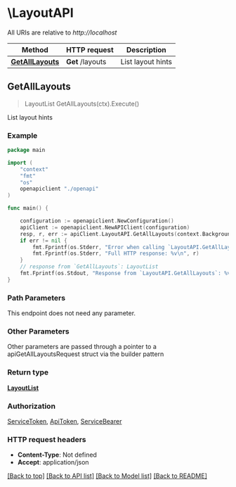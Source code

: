 # \LayoutAPI

All URIs are relative to *http://localhost*

Method | HTTP request | Description
------------- | ------------- | -------------
[**GetAllLayouts**](LayoutAPI.md#GetAllLayouts) | **Get** /layouts | List layout hints



## GetAllLayouts

> LayoutList GetAllLayouts(ctx).Execute()

List layout hints



### Example

```go
package main

import (
    "context"
    "fmt"
    "os"
    openapiclient "./openapi"
)

func main() {

    configuration := openapiclient.NewConfiguration()
    apiClient := openapiclient.NewAPIClient(configuration)
    resp, r, err := apiClient.LayoutAPI.GetAllLayouts(context.Background()).Execute()
    if err != nil {
        fmt.Fprintf(os.Stderr, "Error when calling `LayoutAPI.GetAllLayouts``: %v\n", err)
        fmt.Fprintf(os.Stderr, "Full HTTP response: %v\n", r)
    }
    // response from `GetAllLayouts`: LayoutList
    fmt.Fprintf(os.Stdout, "Response from `LayoutAPI.GetAllLayouts`: %v\n", resp)
}
```

### Path Parameters

This endpoint does not need any parameter.

### Other Parameters

Other parameters are passed through a pointer to a apiGetAllLayoutsRequest struct via the builder pattern


### Return type

[**LayoutList**](LayoutList.md)

### Authorization

[ServiceToken](../README.md#ServiceToken), [ApiToken](../README.md#ApiToken), [ServiceBearer](../README.md#ServiceBearer)

### HTTP request headers

- **Content-Type**: Not defined
- **Accept**: application/json

[[Back to top]](#) [[Back to API list]](../README.md#documentation-for-api-endpoints)
[[Back to Model list]](../README.md#documentation-for-models)
[[Back to README]](../README.md)


